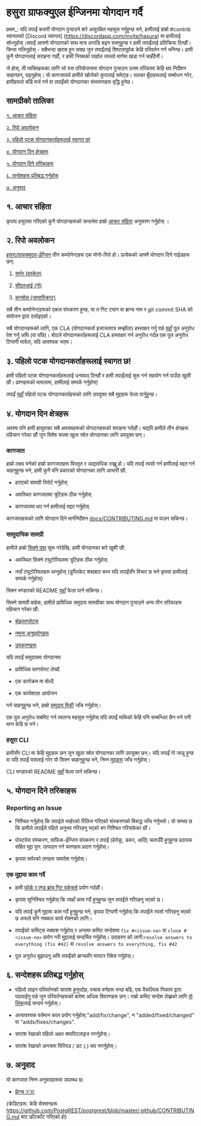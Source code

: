 # हसुरा ग्राफक्युएल ईन्जिनमा योगदान गर्दै

प्रथम_: यदि तपाईं कसरी योगदान पुर्‍याउने बारे असुरक्षित महसुस गर्नुहुन्छ भने, हामीलाई हाम्रो #contrib च्यानलको [Discord च्यानल] (https://discordapp.com/invite/hasura) मा हामीलाई सोध्नुहोस्।तपाईं आफ्नो योगदानको साथ मात्र अगाडि बढ्न सक्नुहुन्छ र हामी तपाईंलाई प्रतिक्रिया दिन्छौं। चिन्ता नलिनुहोस् - सबैभन्दा खराब हुन सक्छ जुन तपाईंलाई शिष्टतापूर्वक केहि परिवर्तन गर्न भनिन्छ। हामी कुनै योगदानलाई सराहना गर्छौं, र हामी नियमको पर्खाल त्यस्तो मार्गमा खडा गर्न चाहँदैनौं।

जे होस्, ती व्यक्तिहरूका लागि जो यस परियोजनामा ​​योगदान पुर्‍याउन उत्तम तरिकामा केहि थप निर्देशन चाहान्छन्, पढ्नुहोस्। यो कागजातले हामीले खोजेको कुरालाई समेट्छ। तलका बुँदाहरूलाई सम्बोधन गरेर, हामीहरूले चाँडै मर्ज गर्न वा तपाइँको योगदानका संभावनाहरू वृद्धि हुनेछ।

## सामग्रीको तालिका

[१. आचार संहिता ](#आचार-संहिता)

[२. रिपो अवलोकन ](#अवलोकन)

[३. पहिलो पटक योगदानकर्ताहरूलाई स्वागत छ! ](#पहिलो-पटक)

[४. योगदान दिन क्षेत्रहरू ](#क्षेत्रहरू)

[५. योगदान दिने तरिकाहरू ](#तरिका)

[६. सन्देशहरू प्रतिबद्ध गर्नुहोस् ](#प्रतिबद्ध-सन्देशहरू)

[७. अनुवाद ](#अनुवाद)

<a name="code-of-conduct"></a>

## १. आचार संहिता

कृपया हसुरामा गरिएको कुनै योगदानहरूको सन्दर्भमा हाम्रो [आचार संहिता](./code-of-conduct.nepali.md) अनुसरण गर्नुहोस् ।

<a name="overview"></a>

## २. रिपो अवलोकन 

[हसुरा/ग्राफक्युएल-ईन्जिन](https://github.com/hasura/graphql-engine) तीन कम्पोनेन्टहरू एक मोनो-रिपो हो। प्रत्येकको आफ्नै योगदान दिने गाईडहरू छन्:

1. [सर्भर (हस्केल)](../server/CONTRIBUTING.md)

2. [सीएलआई (गो)](../cli/CONTRIBUTING.md)

3. [कन्सोल (जाभास्क्रिप्ट)](../console/README.md#contributing-to-hasura-console)

सबै तीन कम्पोनेन्टहरूको एकल संस्करण हुन्छ, या त गिट ट्याग वा ब्रान्च नाम र git commit SHA को संयोजन द्वारा दर्साइएको।

सबै योगदानहरूको लागि, एक CLA (योगदानकर्ता इजाजतपत्र सम्झौता) हस्ताक्षर गर्नु पर्छ [यहाँ](https://cla-assistant.io/hasura/graphql-engine) पुल अनुरोध पेश गर्नु अघि (वा पछि)। बोटले योगदानकर्ताहरूलाई CLA हस्ताक्षर गर्न अनुरोध गर्दछ एक पुल अनुरोध टिप्पणी मार्फत, यदि आवश्यक भएमा।

<a name="first-timers"></a>

## ३. पहिलो पटक योगदानकर्ताहरूलाई स्वागत छ! 

हामी पहिलो पटक योगदानकर्ताहरूलाई धन्यवाद दिन्छौं र हामी तपाईंलाई सुरू गर्न सहयोग गर्न पाउँदा खुसी छौं। प्रश्नहरूको मामलामा, हामीलाई सम्पर्क गर्नुहोस्!

तपाइँ [यहाँ](https://github.com/hasura/graphql-engine/issues?q=is%3Aopen+is%3Aissue+label%3A%22good+first+issue%22) पहिलो पटक योगदानकर्ताहरूको लागि उपयुक्त सबै मुद्दाहरू फेला पार्नुहुन्छ।

<a name="areas"></a>

## ४. योगदान दिन क्षेत्रहरू 
अवश्य पनि हामी हासुराका सबै अवयवहरूको योगदानहरूको सराहना गर्दछौं। यद्यपि हामीले तीन क्षेत्रहरू पहिचान गरेका छौं जुन विशेष रूपमा खुला स्रोत योगदानका लागि उपयुक्त छन्।

### कागजात

हाम्रो लक्ष्य भनेको हाम्रो कागजातहरू विस्तृत र अद्यावधिक राख्नु हो। यदि तपाईं त्यसो गर्न हामीलाई मद्दत गर्न चाहनुहुन्छ भने, हामी कुनै पनि प्रकारको योगदानका लागि आभारी छौं:

- हराएको सामग्री रिपोर्ट गर्नुहोस्

- अवस्थित कागजातमा त्रुटिहरू ठीक गर्नुहोस्

- कागजातमा थप गर्न हामीलाई मद्दत गर्नुहोस्

कागजातहरूको लागि योगदान दिने मार्गनिर्देशन [docs/CONTRIBUTING.md](../docs/CONTRIBUTING.md) मा पाउन सकिन्छ।

### सामुदायिक सामग्री

हामीले हाम्रो [सिक्ने पृष्ठ](https://hasura.io/learn/) सुरू गरेदेखि, हामी योगदानका बारे खुशी छौं:

- अवस्थित सिक्ने ट्यूटोरियलमा त्रुटिहरू ठीक गर्नुहोस्

- नयाँ ट्यूटोरियलहरू थप्नुहोस् (डुप्लिकेट शब्दबाट बच्न यदि तपाईंसँग विचार छ भने कृपया हामीलाई सम्पर्क गर्नुहोस्)

सिक्न भण्डारको README [यहाँ](https://github.com/hasura/learn-graphql) फेला पार्न सकिन्छ।

सिक्ने सामग्री बाहेक, हामीले प्राविधिक समुदाय सामग्रीका साथ योगदान पुर्‍याउने अन्य तीन तरिकाहरू पहिचान गरेका छौं:

- [बोइलरप्लेटस्](https://github.com/hasura/graphql-engine/tree/master/community/boilerplates)

- [नमूना अनुप्रयोगहरू](https://github.com/hasura/graphql-engine/tree/master/community/sample-apps)

- [उपकरणहरू](community/tools)

यदि तपाईं समुदायमा योगदानमा  

- प्राविधिक ब्लगपोस्ट लेख्दै

- एक कार्यक्रम मा बोल्दै

- एक कार्यशाला आयोजन

गर्न चाहनुहुन्छ भने, हाम्रो [समुदाय विकी](https://github.com/hasura/graphql-engine/wiki/Community-Wiki) जाँच गर्नुहोस्।

एक पुल अनुरोध सबमिट गर्न स्वतन्त्र महसुस गर्नुहोस् यदि तपाईं माथिको केहि पनि सम्बन्धित छैन भने पनी थप्न केहि छ भने।

### हसुरा CLI

हामीसँग CLI मा केहि मुद्दाहरू छन् जुन खुला स्रोत योगदानका लागि उपयुक्त छन्। यदि तपाइँ गो जान्नु हुन्छ वा यदि तपाइँ यसलाई गरेर यो सिक्न चाहानुहुन्छ भने, निम्न [मुद्दाहरू](https://github.com/hasura/graphql-engine/issues?q=is%3Aopen+is%3Aissue+label%3Ac%2Fcli+label%3A%22help+wanted%22) जाँच गर्नुहोस्।

CLI भण्डारको README [यहाँ](https://github.com/hasura/graphql-engine/tree/master/cli) फेला पार्न सकिन्छ।

<a name="ways"></a>

## ५. योगदान दिने तरिकाहरू 

### Reporting an Issue

- निश्चित गर्नुहोस् कि तपाईले भर्खरको रिलिज गरिएको संस्करणको बिरूद्ध जाँच गर्नुभयो। यो सम्भव छ कि हामीले तपाईंले पहिले अनुभव गरिरहनु भएको बग निश्चित गरिसकेका छौं।

- पोस्टग्रेस संस्करण, ग्राफिक-ईन्जिन संस्करण र तपाईं (हेरोकू, डकर, आदि) चलाउँदै हुनुहुन्छ प्रदायक सहित मुद्दा पुन: उत्पादन गर्न चरणहरू प्रदान गर्नुहोस्।

- कृपया सर्वरको लगहरू समावेश गर्नुहोस्।

### एक मुद्दामा काम गर्दै

- हामी [फोर्क र एण्ड ब्रांच गिट वर्कफ्लो](https://blog.scottlowe.org/2015/01/27/using-fork-branch-git-workflow/) प्रयोग गर्दछौं।

- कृपया सुनिश्चित गर्नुहोस् कि त्यहाँ काम गर्दै हुनुहुन्छ जुन तपाईंले गरिरहनु भएको छ।

- यदि तपाईं कुनै मुद्दामा काम गर्दै हुनुहुन्छ भने, कृपया टिप्पणी गर्नुहोस् कि तपाईंले त्यसो गरिरहनु भएको छ अरूले पनि नक्कल कार्य रोक्नको लागि।

- तपाईंको कमिट्स स्क्वाश गर्नुहोस् र अन्तमा कमिट सन्देशमा `fix #<issue-no>` वा `close #<issue-no>` प्रयोग गरी मुद्दालाई सन्दर्भित गर्नुहोस्।
  उदाहरण को लागी:`resolve answers to everything (fix #42)` वा `resolve answers to everything, fix #42`

- पुल अनुरोध बुझाउनु अघि तपाईंको ब्रान्चसँग मास्टर रिबेस गर्नुहोस्।

<a name="commit-messages"></a>

## ६. सन्देशहरू प्रतिबद्ध गर्नुहोस् 

- पहिलो लाइन परिवर्तनको सारांश हुनुपर्दछ, पचास वर्णहरू भन्दा बढि, एक वैकल्पिक निकाय द्वारा पछ्याईनु पर्छ जुन परिवर्तनहरूको बारेमा अधिक विवरणहरू छन्। राम्रो कमिट सन्देश लेख्नको लागि [यो लिंक](https://github.com/erlang/otp/wiki/writing-good-commit-messages)लाई सन्दर्भ गर्नुहोस्।

- अत्यावश्यक वर्तमान काल प्रयोग गर्नुहोस्:"add/fix/change", न "added/fixed/changed" वा "adds/fixes/changes".

- सारांश रेखाको पहिलो अक्षर क्यापिटलाइज नगर्नुहोस्।

- सारांश रेखाको अन्त्यमा पिरियड / डट (.) थप नगर्नुहोस्।

<a name="translations"></a>

## ७. अनुवाद 

यो कागजात निम्न अनुवादहरूमा उपलब्ध छ:

- [फ्रेन्च 🇫🇷](translations/CONTRIBUTING.french.md)

(क्रेडिटहरू: केहि सेक्सनहरू https://github.com/PostgREST/postgrest/blob/master/.github/CONTRIBUTING.md बाट छाँटकाँट गरिएको हो)
